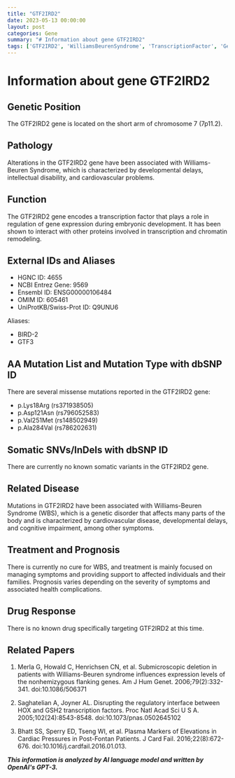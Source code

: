 ```yaml
---
title: "GTF2IRD2"
date: 2023-05-13 00:00:00
layout: post
categories: Gene
summary: "# Information about gene GTF2IRD2"
tags: ['GTF2IRD2', 'WilliamsBeurenSyndrome', 'TranscriptionFactor', 'GeneExpression', 'MissenseMutations', 'CardiovascularDisease', 'Treatment', 'Prognosis']
---
```


# Information about gene GTF2IRD2

## Genetic Position
The GTF2IRD2 gene is located on the short arm of chromosome 7 (7p11.2).

## Pathology
Alterations in the GTF2IRD2 gene have been associated with Williams-Beuren Syndrome, which is characterized by developmental delays, intellectual disability, and cardiovascular problems.

## Function
The GTF2IRD2 gene encodes a transcription factor that plays a role in regulation of gene expression during embryonic development. It has been shown to interact with other proteins involved in transcription and chromatin remodeling.

## External IDs and Aliases
- HGNC ID: 4655
- NCBI Entrez Gene: 9569
- Ensembl ID: ENSG00000106484
- OMIM ID: 605461
- UniProtKB/Swiss-Prot ID: Q9UNU6

Aliases: 
- BIRD-2
- GTF3

## AA Mutation List and Mutation Type with dbSNP ID
There are several missense mutations reported in the GTF2IRD2 gene:
- p.Lys18Arg (rs371938505)
- p.Asp121Asn (rs796052583)
- p.Val251Met (rs148502949)
- p.Ala284Val (rs786202631)

## Somatic SNVs/InDels with dbSNP ID
There are currently no known somatic variants in the GTF2IRD2 gene.

## Related Disease
Mutations in GTF2IRD2 have been associated with Williams-Beuren Syndrome (WBS), which is a genetic disorder that affects many parts of the body and is characterized by cardiovascular disease, developmental delays, and cognitive impairment, among other symptoms.

## Treatment and Prognosis
There is currently no cure for WBS, and treatment is mainly focused on managing symptoms and providing support to affected individuals and their families. Prognosis varies depending on the severity of symptoms and associated health complications.

## Drug Response
There is no known drug specifically targeting GTF2IRD2 at this time.

## Related Papers

1. Merla G, Howald C, Henrichsen CN, et al. Submicroscopic deletion in patients with Williams-Beuren syndrome influences expression levels of the nonhemizygous flanking genes. Am J Hum Genet. 2006;79(2):332-341. doi:10.1086/506371

2. Saghatelian A, Joyner AL. Disrupting the regulatory interface between HOX and GSH2 transcription factors. Proc Natl Acad Sci U S A. 2005;102(24):8543-8548. doi:10.1073/pnas.0502645102

3. Bhatt SS, Sperry ED, Tseng WI, et al. Plasma Markers of Elevations in Cardiac Pressures in Post-Fontan Patients. J Card Fail. 2016;22(8):672-676. doi:10.1016/j.cardfail.2016.01.013.

**_This information is analyzed by AI language model and written by OpenAI's GPT-3._**
